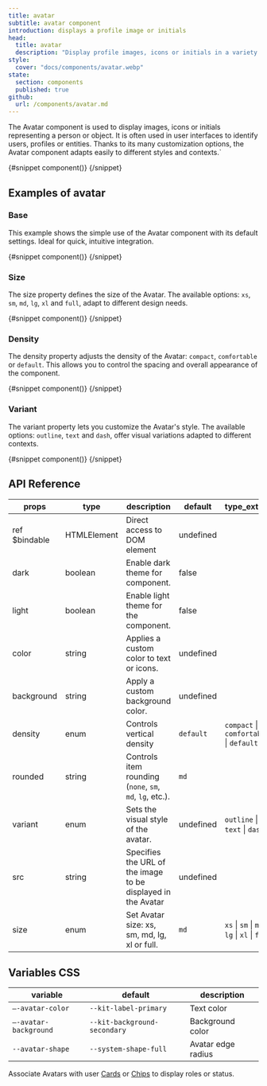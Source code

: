 ```yaml
---
title: avatar
subtitle: avatar component
introduction: displays a profile image or initials
head:
  title: avatar
  description: "Display profile images, icons or initials in a variety of formats. Perfect for lists, headers or cards."
style:
  cover: "docs/components/avatar.webp"
state:
  section: components
  published: true
github:
  url: /components/avatar.md
---
```


<script>
    import { Sandbox } from '$lib/components/index.js';
    // components
    import AvatarBase from "$lib/components/docs/avatar/avatar-base.svelte";
    import AvatarBaseCode from "$lib/components/docs/avatar/avatar-base.svelte?raw";
    import AvatarDensity from "$lib/components/docs/avatar/avatar-density.svelte";
    import AvatarDensityCode from "$lib/components/docs/avatar/avatar-density.svelte?raw";
    import AvatarSize from "$lib/components/docs/avatar/avatar-size.svelte";
    import AvatarSizeCode from "$lib/components/docs/avatar/avatar-size.svelte?raw";
    import AvatarVariant from "$lib/components/docs/avatar/avatar-variant.svelte";
    import AvatarVariantCode from "$lib/components/docs/avatar/avatar-variant.svelte?raw";
</script>

The Avatar component is used to display images, icons or initials representing a person or object. It is often used in user interfaces to identify users, profiles or entities. Thanks to its many customization options, the Avatar component adapts easily to different styles and contexts.`

<Sandbox name="avatar-sandbox" code={AvatarBaseCode} presentation>
	{#snippet component()}
		<AvatarBase/>
	{/snippet}
</Sandbox>

## Examples of avatar

### Base

This example shows the simple use of the Avatar component with its default settings. Ideal for quick, intuitive integration.

<Sandbox name="avatar-base-sandbox" code={AvatarBaseCode}>
	{#snippet component()}
		<AvatarBase/>
	{/snippet}
</Sandbox>

### Size

The size property defines the size of the Avatar. The available options: `xs`, `sm`, `md`, `lg`, `xl` and `full`, adapt to different design needs.

<Sandbox name="avatar-size-sandbox" code={AvatarSizeCode}>
	{#snippet component()}
		<AvatarSize/>
	{/snippet}
</Sandbox>

### Density

The density property adjusts the density of the Avatar: `compact`, `comfortable` or `default`. This allows you to control the spacing and overall appearance of the component.

<Sandbox name="avatar-density-sandbox" code={AvatarDensityCode}>
	{#snippet component()}
		<AvatarDensity/>
	{/snippet}
</Sandbox>

### Variant

The variant property lets you customize the Avatar's style. The available options: `outline`, `text` and `dash`, offer visual variations adapted to different contexts.

<Sandbox name="avatar-variant-sandbox" code={AvatarVariantCode}>
	{#snippet component()}
		<AvatarVariant/>
	{/snippet}
</Sandbox>

## API Reference

| props         | type        | description                                                  | default   | type_extend                                    |
| ------------- | ----------- | ------------------------------------------------------------ | --------- | ---------------------------------------------- |
| ref $bindable | HTMLElement | Direct access to DOM element                                 | undefined |                                                |
| dark          | boolean     | Enable dark theme for component.                             | false     |                                                |
| light         | boolean     | Enable light theme for the component.                        | false     |                                                |
| color         | string      | Applies a custom color to text or icons.                     | undefined |                                                |
| background    | string      | Apply a custom background color.                             | undefined |                                                |
| density       | enum        | Controls vertical density                                    | `default` | `compact` \| `comfortable` \| `default`        |
| rounded       | string      | Controls item rounding (`none`, `sm`, `md`, `lg`, etc.).     | `md`      |                                                |
| variant       | enum        | Sets the visual style of the avatar.                         | undefined | `outline` \| `text` \| `dash`                  |
| src           | string      | Specifies the URL of the image to be displayed in the Avatar | undefined |                                                |
| size          | enum        | Set Avatar size: xs, sm, md, lg, xl or full.                 | `md`      | `xs` \| `sm` \| `md` \| `lg` \| `xl` \| `full` |

## Variables CSS

| variable              | default                      | description        |
| --------------------- | ---------------------------- | ------------------ |
| `–-avatar-color`      | `--kit-label-primary`        | Text color         |
| `–-avatar-background` | `--kit-background-secondary` | Background color   |
| `--avatar-shape`      | `--system-shape-full`        | Avatar edge radius |

Associate Avatars with user [Cards](/docs/components/card) or [Chips](/docs/components/chip) to display roles or status.
